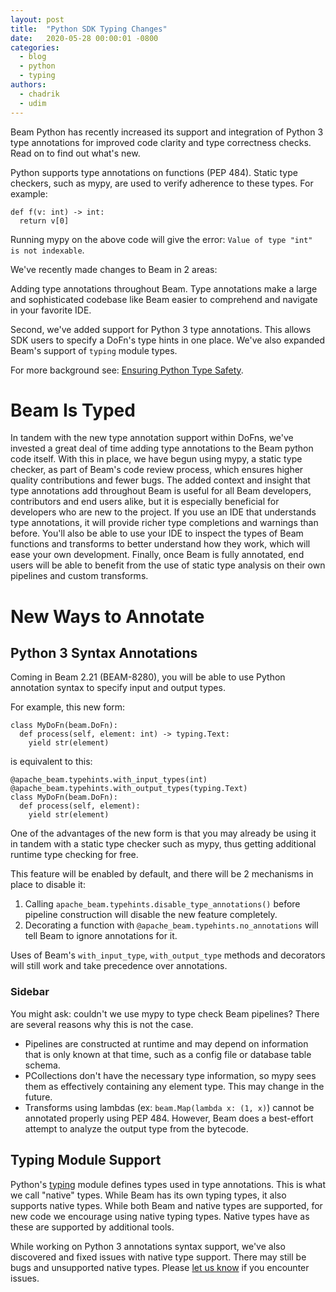```yaml
---
layout: post
title:  "Python SDK Typing Changes"
date:   2020-05-28 00:00:01 -0800
categories:
  - blog
  - python
  - typing
authors:
  - chadrik
  - udim
---
```

<!--
Licensed under the Apache License, Version 2.0 (the "License");
you may not use this file except in compliance with the License.
You may obtain a copy of the License at

http://www.apache.org/licenses/LICENSE-2.0

Unless required by applicable law or agreed to in writing, software
distributed under the License is distributed on an "AS IS" BASIS,
WITHOUT WARRANTIES OR CONDITIONS OF ANY KIND, either express or implied.
See the License for the specific language governing permissions and
limitations under the License.
-->

Beam Python has recently increased its support and integration of Python 3 type
annotations for improved code clarity and type correctness checks.
Read on to find out what's new.

<!--more-->

Python supports type annotations on functions (PEP 484). Static type checkers,
such as mypy, are used to verify adherence to these types.
For example:
```
def f(v: int) -> int:
  return v[0]
```
Running mypy on the above code will give the error:
`Value of type "int" is not indexable`.

We've recently made changes to Beam in 2 areas:

Adding type annotations throughout Beam.  Type annotations make a large and
sophisticated codebase like Beam easier to comprehend and navigate in your
favorite IDE.

Second, we've added support for Python 3 type annotations. This allows SDK
users to specify a DoFn's type hints in one place.
We've also expanded Beam's support of `typing` module types.

For more background see:
[Ensuring Python Type Safety](/documentation/sdks/python-type-safety/).

# Beam Is Typed

In tandem with the new type annotation support within DoFns, we've invested a
great deal of time adding type annotations to the Beam python code itself.
With this in place, we have begun using mypy, a static type
checker, as part of Beam's code review process, which ensures higher quality
contributions and fewer bugs.
The added context and insight that type annotations add throughout Beam is
useful for all Beam developers, contributors and end users alike, but
it is especially beneficial for developers who are new to the project.
If you use an IDE that understands type annotations, it will provide richer
type completions and warnings than before.
You'll also be able to use your IDE to inspect the types of Beam functions and
transforms to better understand how they work, which will ease your own
development.
Finally, once Beam is fully annotated, end users will be able to benefit from
the use of static type analysis on their own pipelines and custom transforms.

# New Ways to Annotate

## Python 3 Syntax Annotations

Coming in Beam 2.21 (BEAM-8280), you will be able to use Python annotation
syntax to specify input and output types.

For example, this new form:
```
class MyDoFn(beam.DoFn):
  def process(self, element: int) -> typing.Text:
    yield str(element)
```
is equivalent to this:
```
@apache_beam.typehints.with_input_types(int)
@apache_beam.typehints.with_output_types(typing.Text)
class MyDoFn(beam.DoFn):
  def process(self, element):
    yield str(element)
```

One of the advantages of the new form is that you may already be using it
in tandem with a static type checker such as mypy, thus getting additional
runtime type checking for free.

This feature will be enabled by default, and there will be 2 mechanisms in
place to disable it:
1. Calling `apache_beam.typehints.disable_type_annotations()` before pipeline
construction will disable the new feature completely.
1. Decorating a function with `@apache_beam.typehints.no_annotations` will
tell Beam to ignore annotations for it.

Uses of Beam's `with_input_type`, `with_output_type` methods and decorators will
still work and take precedence over annotations.

### Sidebar

You might ask: couldn't we use mypy to type check Beam pipelines?
There are several reasons why this is not the case.
- Pipelines are constructed at runtime and may depend on information that is
only known at that time, such as a config file or database table schema.
- PCollections don't have the necessary type information, so mypy sees them as
effectively containing any element type.
This may change in the future.
- Transforms using lambdas (ex: `beam.Map(lambda x: (1, x)`) cannot be
annotated properly using PEP 484.
However, Beam does a best-effort attempt to analyze the output type
from the bytecode.

## Typing Module Support

Python's [typing](https://docs.python.org/3/library/typing.html) module defines
types used in type annotations. This is what we call "native" types.
While Beam has its own typing types, it also supports native types.
While both Beam and native types are supported, for new code we encourage using
native typing types. Native types have  as these are supported by additional tools.

While working on Python 3 annotations syntax support, we've also discovered and
fixed issues with native type support. There may still be bugs and unsupported
native types. Please
[let us know](/community/contact-us/) if you encounter
issues.
